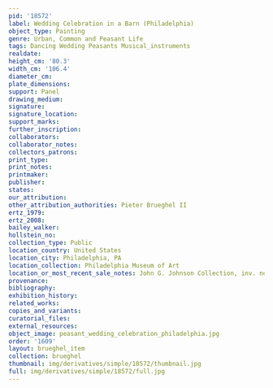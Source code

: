 ```yaml
---
pid: '18572'
label: Wedding Celebration in a Barn (Philadelphia)
object_type: Painting
genre: Urban, Common and Peasant Life
tags: Dancing Wedding Peasants Musical_instruments
realdate: 
height_cm: '80.3'
width_cm: '106.4'
diameter_cm: 
plate_dimensions: 
support: Panel
drawing_medium: 
signature: 
signature_location: 
support_marks: 
further_inscription: 
collaborators: 
collaborator_notes: 
collectors_patrons: 
print_type: 
print_notes: 
printmaker: 
publisher: 
states: 
our_attribution: 
other_attribution_authorities: Pieter Brueghel II
ertz_1979: 
ertz_2008: 
bailey_walker: 
hollstein_no: 
collection_type: Public
location_country: United States
location_city: Philadelphia, PA
location_collection: Philadelphia Museum of Art
location_or_most_recent_sale_notes: John G. Johnson Collection, inv. no. cat. 420
provenance: 
bibliography: 
exhibition_history: 
related_works: 
copies_and_variants: 
curatorial_files: 
external_resources: 
object_image: peasant_wedding_celebration_philadelphia.jpg
order: '1609'
layout: brueghel_item
collection: brueghel
thumbnail: img/derivatives/simple/18572/thumbnail.jpg
full: img/derivatives/simple/18572/full.jpg
---
```

